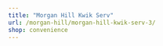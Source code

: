 ```yaml
---
title: "Morgan Hill Kwik Serv"
url: /morgan-hill/morgan-hill-kwik-serv-3/
shop: convenience
---
```

